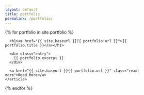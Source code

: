 ```yaml
---
layout: default
title: portfolio
permalink: /portfolio/
---
```


<div class="portfolio">
  {% for portfolio in site.portfolio %}
    <article class="portfolio {{ portfolio.tag }}">

      <h1><a href="{{ site.baseurl }}{{ portfolio.url }}">{{ portfolio.title }}</a></h1>

      <div class="entry">
        {{ portfolio.excerpt }}
      </div>

      <a href="{{ site.baseurl }}{{ portfolio.url }}" class="read-more">Read More</a>
    </article>
  {% endfor %}